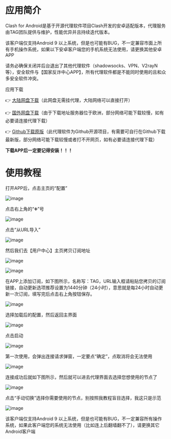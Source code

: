 # 应用简介

Clash for Android是基于开源代理软件项目Clash开发的安卓适配版本，代理服务由TAG团队提供与维护，性能优异并且持续迭代版本。

该客户端仅支持Android 9 以上系统，但是也可能有BUG，不一定兼容市面上所有手机操作系统，如果以下安卓客户端您的手机系统无法使用，请更换其他安卓APP

请务必确保关闭并后台退出了其他代理软件（shadowsocks、VPN、V2rayN 等），安全软件与【国家反诈中心APP】，所有代理软件都是不能同时使用的且和众多安全软件冲突。


应用下载

👉 [大陆网盘下载](https://tagcloud.lanzoui.com/i4ueh0c68xgb)（此网盘无需挂代理，大陆网络可以直接打开）

👉 [国外网盘下载](https://note.boccc.co/download/New/cfa-2.5.11.apk)（由于下载地址服务器位于欧洲，部分网络可能下载较慢，如有必要请连接代理下载）

👉 [Github下载原版](https://github.com/Kr328/ClashForAndroid/releases)（此代理软件为Github开源项目，有需要可自行在Github下载最新版，部分网络可能下载较慢或者打不开网页，如有必要请连接代理下载）


**下载APP后一定要记得安装！！！**

# 使用教程


打开APP后，点击主页的“配置”

![image](https://github.com/WallKiller-glitch/V2raySSSSRShare/blob/main/img/andriod/1.jpg)


点击右上角的“➕”号

![image](https://github.com/WallKiller-glitch/V2raySSSSRShare/blob/main/img/andriod/2.jpg)


点击“从URL导入”

![image](https://github.com/WallKiller-glitch/V2raySSSSRShare/blob/main/img/andriod/3.jpg)


然后我们去【用户中心】主页拷贝订阅地址

![image](https://github.com/WallKiller-glitch/V2raySSSSRShare/blob/main/img/andriod/4.png)

![image](https://github.com/WallKiller-glitch/V2raySSSSRShare/blob/main/img/andriod/5.png)



在APP上添加订阅，如下图所示，名称写：TAG，URL输入框请粘贴您拷贝的订阅链接，自动更新选项推荐设置为1440分钟（24小时），意思就是每24小时自动更新一次订阅，填写完后点击右上角按钮保存。

![image](https://github.com/WallKiller-glitch/V2raySSSSRShare/blob/main/img/andriod/6.jpg)


选择加载后的配置，然后返回主界面

![image](https://github.com/WallKiller-glitch/V2raySSSSRShare/blob/main/img/andriod/7.jpg)



点击启动

![image](https://github.com/WallKiller-glitch/V2raySSSSRShare/blob/main/img/andriod/8.jpg)




第一次使用，会弹出连接请求弹窗，一定要点“确定”，点取消将会无法使用

![image](https://github.com/WallKiller-glitch/V2raySSSSRShare/blob/main/img/andriod/9.jpg)



连接成功后就如下图所示，然后就可以进去代理界面去选择您想使用的节点了

![image](https://github.com/WallKiller-glitch/V2raySSSSRShare/blob/main/img/andriod/10.jpg)



点击“手动切换”选择你需要使用的节点，别按照我教程盲目选择，我这只是示范

![image](https://github.com/WallKiller-glitch/V2raySSSSRShare/blob/main/img/andriod/11.jpg)



该客户端仅支持Android 9 以上系统，但是也可能有BUG，不一定兼容所有操作系统，如果此客户端您的系统无法使用（比如连上后翻墙翻不了），请更换其它Android客户端
